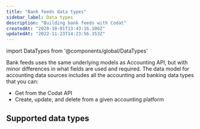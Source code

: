 ```yaml
---
title: "Bank feeds data types"
sidebar_label: Data types
description: "Building bank feeds with Codat"
createdAt: "2020-10-01T13:43:16.106Z"
updatedAt: "2022-11-23T14:23:56.353Z"
---
```


import DataTypes from '@components/global/DataTypes'

Bank feeds uses the same underlying models as Accounting API, but with minor differences in what fields are used and required. The data model for accounting data sources includes all the accounting and banking data types that you can:

- Get from the Codat API
- Create, update, and delete from a given accounting platform

## Supported data types

<DataTypes category="bank-feeds" search={false}/>

<br/>